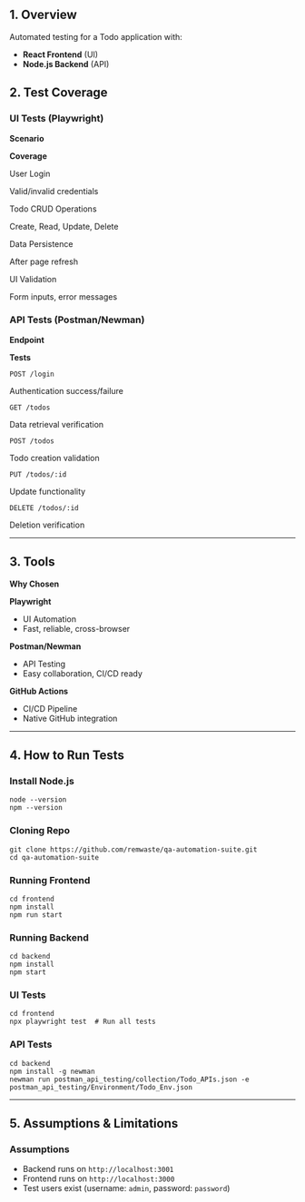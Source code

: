 ## **1. Overview**

Automated testing for a Todo application with:

- **React Frontend** (UI)
- **Node.js Backend** (API)

## **2. Test Coverage**

### **UI Tests (Playwright)**

**Scenario**

**Coverage**

User Login

Valid/invalid credentials

Todo CRUD Operations

Create, Read, Update, Delete

Data Persistence

After page refresh

UI Validation

Form inputs, error messages

### **API Tests (Postman/Newman)**

**Endpoint**

**Tests**

`POST /login`

Authentication success/failure

`GET /todos`

Data retrieval verification

`POST /todos`

Todo creation validation

`PUT /todos/:id`

Update functionality

`DELETE /todos/:id`

Deletion verification

---

## **3. Tools**

**Why Chosen**

**Playwright**

- UI Automation
- Fast, reliable, cross-browser

**Postman/Newman**

- API Testing
- Easy collaboration, CI/CD ready

**GitHub Actions**

- CI/CD Pipeline
- Native GitHub integration

---

## **4. How to Run Tests**

### Install Node.js

    node --version
    npm --version

### Cloning Repo

    git clone https://github.com/remwaste/qa-automation-suite.git
    cd qa-automation-suite

### Running Frontend

    cd frontend
    npm install
    npm run start

### Running Backend

    cd backend
    npm install
    npm start

### **UI Tests**

    cd frontend
    npx playwright test  # Run all tests

### **API Tests**

    cd backend
    npm install -g newman
    newman run postman_api_testing/collection/Todo_APIs.json -e postman_api_testing/Environment/Todo_Env.json

---

## **5. Assumptions & Limitations**

### **Assumptions**

- Backend runs on `http://localhost:3001`
- Frontend runs on `http://localhost:3000`
- Test users exist (username: `admin`, password: `password`)
